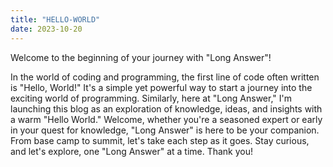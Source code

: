 ```yaml
---
title: "HELLO-WORLD"
date: 2023-10-20
---
```

Welcome to the beginning of your journey with "Long Answer"!

In the world of coding and programming, the first line of code often written is "Hello, World!" It's a simple yet powerful way to start a journey into the exciting world of programming. 
Similarly, here at "Long Answer," I'm launching this blog as an exploration of knowledge, ideas, and insights with a warm "Hello World."
Welcome, whether you're a seasoned expert or early in your quest for knowledge, "Long Answer" is here to be your companion. From base camp to summit, let's take each step as it goes. 
Stay curious, and let's explore, one "Long Answer" at a time. Thank you!
